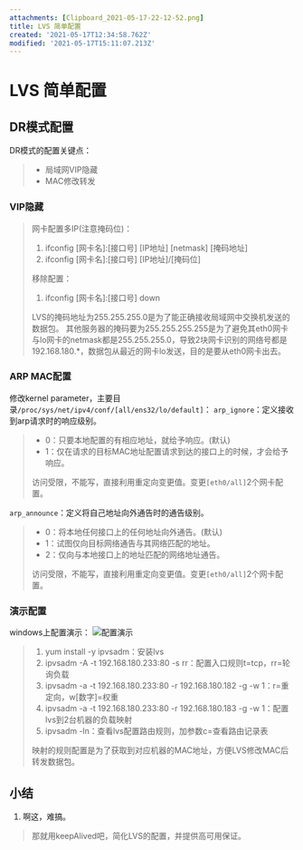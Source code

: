 ```yaml
---
attachments: [Clipboard_2021-05-17-22-12-52.png]
title: LVS 简单配置
created: '2021-05-17T12:34:58.762Z'
modified: '2021-05-17T15:11:07.213Z'
---
```


# LVS 简单配置

## DR模式配置
DR模式的配置关键点：
> - 局域网VIP隐藏
> - MAC修改转发

### VIP隐藏
> 网卡配置多IP(注意掩码位)：
> 1. ifconfig [网卡名]:[接口号] [IP地址] [netmask] [掩码地址]
> 2. ifconfig [网卡名]:[接口号] [IP地址]/[掩码位]
>
> 移除配置：
> 1. ifconfig [网卡名]:[接口号] down
> 
> LVS的掩码地址为255.255.255.0是为了能正确接收局域网中交换机发送的数据包。
> 其他服务器的掩码要为255.255.255.255是为了避免其eth0网卡与lo网卡的netmask都是255.255.255.0，导致2块网卡识别的网络号都是192.168.180.*，数据包从最近的网卡lo发送，目的是要从eth0网卡出去。

### ARP MAC配置
修改kernel parameter，主要目录`/proc/sys/net/ipv4/conf/[all/ens32/lo/default]`：
`arp_ignore`：定义接收到arp请求时的响应级别。
> - 0：只要本地配置的有相应地址，就给予响应。(默认)
> - 1：仅在请求的目标MAC地址配置请求到达的接口上的时候，才会给予响应。
>
> 访问受限，不能写，直接利用重定向变更值。变更`[eth0/all]`2个网卡配置。

`arp_announce`：定义将自己地址向外通告时的通告级别。
> - 0：将本地任何接口上的任何地址向外通告。(默认)
> - 1：试图仅向目标网络通告与其网络匹配的地址。
> - 2：仅向与本地接口上的地址匹配的网络地址通告。
>
> 访问受限，不能写，直接利用重定向变更值。变更`[eth0/all]`2个网卡配置。

### 演示配置
windows上配置演示：
![配置演示](@attachment/Clipboard_2021-05-17-22-12-52.png)
> 1. yum install -y ipvsadm：安装lvs
> 2. ipvsadm -A -t 192.168.180.233:80 -s rr：配置入口规则t=tcp，rr=轮询负载
> 3. ipvsadm -a -t 192.168.180.233:80 -r 192.168.180.182 -g -w 1：r=重定向，w[数字]=权重
> 4. ipvsadm -a -t 192.168.180.233:80 -r 192.168.180.183 -g -w 1：配置lvs到2台机器的负载映射
> 5. ipvsadm -ln：查看lvs配置路由规则，加参数c=查看路由记录表
>
> 映射的规则配置是为了获取到对应机器的MAC地址，方便LVS修改MAC后转发数据包。

## 小结
1. 啊这，难搞。
> 那就用keepAlived吧，简化LVS的配置，并提供高可用保证。

